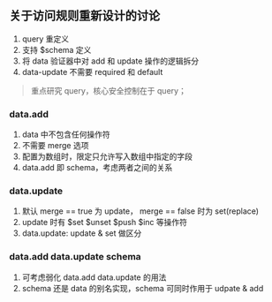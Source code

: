 
## 关于访问规则重新设计的讨论

1. query 重定义
2. 支持 $schema 定义
3. 将 data 验证器中对 add 和 update 操作的逻辑拆分
4. data-update 不需要 required 和 default

> 重点研究 query，核心安全控制在于 query；

### data.add 

1. data 中不包含任何操作符
2. 不需要 merge 选项
3. 配置为数组时，限定只允许写入数组中指定的字段
4. data.add 即 schema，考虑两者之间的关系

### data.update

1. 默认 merge == true 为 update， merge == false 时为 set(replace)
2. update 时有 $set $unset $push $inc 等操作符
3. data.update: update & set 做区分

### data.add data.update schema

1. 可考虑弱化 data.add data.update 的用法
2. schema 还是 data 的别名实现，schema 可同时作用于 udpate & add